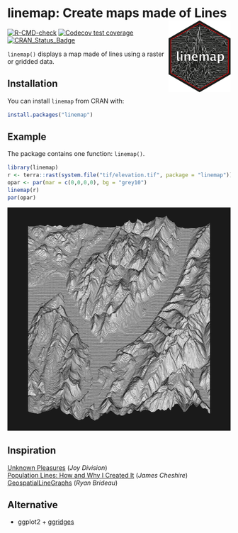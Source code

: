 
<!-- README.md is generated from README.Rmd. Please edit that file -->

# linemap: Create maps made of Lines <img src="man/figures/logo.png" align="right" width="140"/>

[![R-CMD-check](https://github.com/riatelab/linemap/actions/workflows/R-CMD-check.yaml/badge.svg)](https://github.com/riatelab/linemap/actions/workflows/R-CMD-check.yaml)
[![Codecov test
coverage](https://codecov.io/gh/riatelab/linemap/branch/master/graph/badge.svg)](https://app.codecov.io/gh/riatelab/linemap?branch=master)
[![CRAN_Status_Badge](https://www.r-pkg.org/badges/version-ago/linemap)](https://cran.r-project.org/package=linemap)

`linemap()` displays a map made of lines using a raster or gridded data.

## Installation

You can install `linemap` from CRAN with:

``` r
install.packages("linemap")
```

## Example

The package contains one function: `linemap()`.

``` r
library(linemap)
r <- terra::rast(system.file("tif/elevation.tif", package = "linemap"))
opar <- par(mar = c(0,0,0,0), bg = "grey10")
linemap(r)
par(opar)
```

![](man/figures/README-example-1.png)<!-- -->

## Inspiration

[Unknown Pleasures](https://en.wikipedia.org/wiki/Unknown_Pleasures)
(*Joy Division*)  
[Population Lines: How and Why I Created
It](https://jcheshire.com/featured-maps/population-lines-how-and-why-i-created-it/)
(*James Cheshire*)  
[GeospatialLineGraphs](https://github.com/Brideau/GeospatialLineGraphs)
(*Ryan Brideau*)

## Alternative

- ggplot2 + [ggridges](https://CRAN.R-project.org/package=ggridges)
